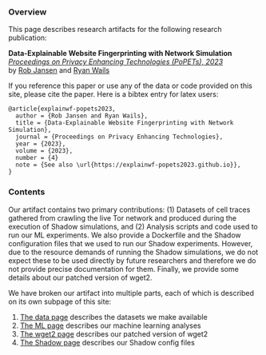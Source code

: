### Overview

This page describes research artifacts for the following research publication:

**Data-Explainable Website Fingerprinting with Network Simulation**  
_[Proceedings on Privacy Enhancing Technologies (PoPETs), 2023](https://petsymposium.org/2023/index.php)_  
by [Rob Jansen](https://www.robgjansen.com) and [Ryan Wails](https://ryanwails.com/)  
<!--\[[Conference version](https://www.robgjansen.com/publications/explainwf-popets2023.pdf)\]-->

If you reference this paper or use any of the data or code provided on this
site, please cite the paper. Here is a bibtex entry for latex users:

```
@article{explainwf-popets2023,
  author = {Rob Jansen and Ryan Wails},
  title = {Data-Explainable Website Fingerprinting with Network Simulation},
  journal = {Proceedings on Privacy Enhancing Technologies},
  year = {2023},
  volume = {2023},
  number = {4}
  note = {See also \url{https://explainwf-popets2023.github.io}},
}
```

### Contents

Our artifact contains two primary contributions: (1) Datasets of cell traces
gathered from crawling the live Tor network and produced during the execution of
Shadow simulations, and (2) Analysis scripts and code used to run our ML
experiments. We also provide a Dockerfile and the Shadow configuration files
that we used to run our Shadow experiments. However, due to the resource demands
of running the Shadow simulations, we do not expect these to be used directly by
future researchers and therefore we do not provide precise documentation for
them. Finally, we provide some details about our patched version of wget2.

We have broken our artifact into multiple parts, each of which is described on
its own subpage of this site:

  1. [The data page](/data) describes the datasets we make available
  2. [The ML page](/ml) describes our machine learning analyses
  3. [The wget2 page](/wget2) describes our patched version of wget2
  4. [The Shadow page](/shadow) describes our Shadow config files
